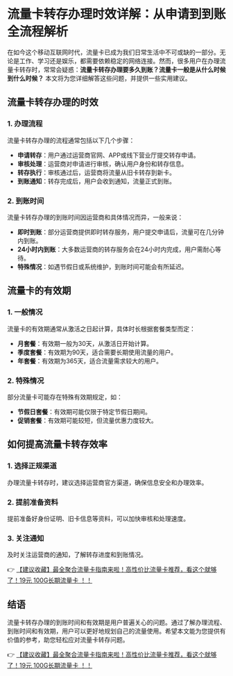 # 流量卡转存办理时效详解：从申请到到账全流程解析

在如今这个移动互联网时代，流量卡已成为我们日常生活中不可或缺的一部分。无论是工作、学习还是娱乐，都需要依赖稳定的网络连接。然而，很多用户在办理流量卡转存时，常常会疑惑：**流量卡转存办理要多久到账？流量卡一般是从什么时候到什么时候？** 本文将为您详细解答这些问题，并提供一些实用建议。

## 流量卡转存办理的时效

### 1. 办理流程
流量卡转存办理的流程通常包括以下几个步骤：
- **申请转存**：用户通过运营商官网、APP或线下营业厅提交转存申请。
- **审核处理**：运营商对申请进行审核，确认用户身份和转存信息。
- **转存执行**：审核通过后，运营商将流量从旧卡转存到新卡。
- **到账通知**：转存完成后，用户会收到通知，流量正式到账。

### 2. 到账时间
流量卡转存办理的到账时间因运营商和具体情况而异，一般来说：
- **即时到账**：部分运营商提供即时转存服务，用户提交申请后，流量可在几分钟内到账。
- **24小时内到账**：大多数运营商的转存服务会在24小时内完成，用户需耐心等待。
- **特殊情况**：如遇节假日或系统维护，到账时间可能会有所延迟。

## 流量卡的有效期

### 1. 一般情况
流量卡的有效期通常从激活之日起计算，具体时长根据套餐类型而定：
- **月套餐**：有效期一般为30天，从激活日开始计算。
- **季度套餐**：有效期为90天，适合需要长期使用流量的用户。
- **年套餐**：有效期为365天，适合流量需求较大的用户。

### 2. 特殊情况
部分流量卡可能存在特殊有效期规定，如：
- **节假日套餐**：有效期可能仅限于特定节假日期间。
- **促销套餐**：有效期可能较短，但流量优惠力度较大。

## 如何提高流量卡转存效率

### 1. 选择正规渠道
办理流量卡转存时，建议选择运营商官方渠道，确保信息安全和办理效率。

### 2. 提前准备资料
提前准备好身份证明、旧卡信息等资料，可以加快审核和处理速度。

### 3. 关注通知
及时关注运营商的通知，了解转存进度和到账情况。

👉 [【建议收藏】最全聚合流量卡指南来啦！高性价比流量卡推荐，看这个就够了！19元 100G长期流量卡 ！！](https://bit.ly/Liuliangka)

## 结语

流量卡转存办理的到账时间和有效期是用户普遍关心的问题。通过了解办理流程、到账时间和有效期，用户可以更好地规划自己的流量使用。希望本文能为您提供有价值的参考，助您轻松应对流量卡转存问题。

👉 [【建议收藏】最全聚合流量卡指南来啦！高性价比流量卡推荐，看这个就够了！19元 100G长期流量卡 ！！](https://bit.ly/Liuliangka)